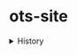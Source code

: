 # ots-site

<details><summary>History</summary><p>

## _formatted_ **heading** with [a](link)

<details><summary>v1</summary><p>
  <img src="/src/images/website.gif" alt="GIF"/>
![GIF](/src/images/website.gif)
  
</p></details>
